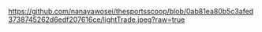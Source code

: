 https://github.com/nanayawosei/thesportsscoop/blob/0ab81ea80b5c3afed3738745262d6edf207616ce/lightTrade.jpeg?raw=true
